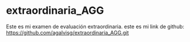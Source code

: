 # extraordinaria_AGG

Este es mi examen de evaluación extraordinaria.
este es mi link de github: https://github.com/agalvisg/extraordinaria_AGG.git

